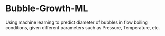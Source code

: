 # Bubble-Growth-ML
Using machine learning to predict diameter of bubbles in flow boiling conditions, given different parameters such as Pressure, Temperature, etc.
